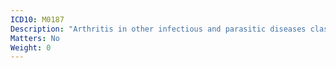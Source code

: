 ```yaml
---
ICD10: M0187
Description: "Arthritis in other infectious and parasitic diseases classified elsewhere: Ankle and foot"
Matters: No
Weight: 0
---
```


